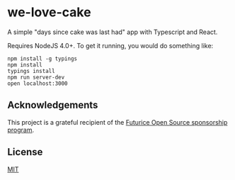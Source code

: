 # we-love-cake

A simple "days since cake was last had" app with Typescript and React.

Requires NodeJS 4.0+. To get it running, you would do something like:

    npm install -g typings
    npm install
    typings install
    npm run server-dev
    open localhost:3000

## Acknowledgements

This project is a grateful recipient of the [Futurice Open Source sponsorship program](http://futurice.com/blog/sponsoring-free-time-open-source-activities).

## License

[MIT](https://github.com/mieky/we-love-cake/blob/master/LICENSE)    